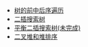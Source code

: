 - [树的前中后序遍历](./twoTree.js)
- [二插搜索树](./searchTree)
- [平衡二插搜索树(未完成)](./balanceTree)
- [二叉堆和堆排序](./heap)